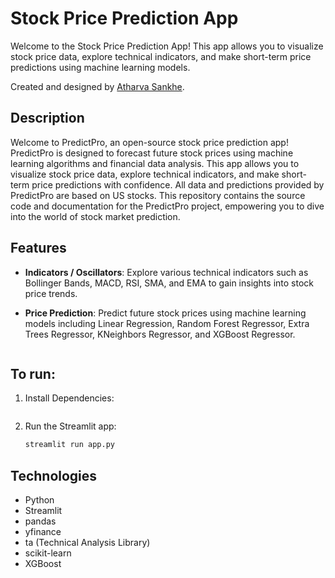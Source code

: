 # Stock Price Prediction App

Welcome to the Stock Price Prediction App! This app allows you to visualize stock price data, explore technical indicators, and make short-term price predictions using machine learning models.

Created and designed by [Atharva Sankhe](https://github.com/simpostor).


## Description

Welcome to PredictPro, an open-source stock price prediction app! PredictPro is designed to forecast future stock prices using machine learning algorithms and financial data analysis. This app allows you to visualize stock price data, explore technical indicators, and make short-term price predictions with confidence. All data and predictions provided by PredictPro are based on US stocks. This repository contains the source code and documentation for the PredictPro project, empowering you to dive into the world of stock market prediction.
## Features

- **Indicators / Oscillators**: Explore various technical indicators such as Bollinger Bands, MACD, RSI, SMA, and EMA to gain insights into stock price trends.

- **Price Prediction**: Predict future stock prices using machine learning models including Linear Regression, Random Forest Regressor, Extra Trees Regressor, KNeighbors Regressor, and XGBoost Regressor.


   ```

## To run:

1. Install Dependencies:
   ```sh
   
   ```
2. Run the Streamlit app:
   ```sh
   streamlit run app.py
   ```


## Technologies

- Python
- Streamlit
- pandas
- yfinance
- ta (Technical Analysis Library)
- scikit-learn
- XGBoost

